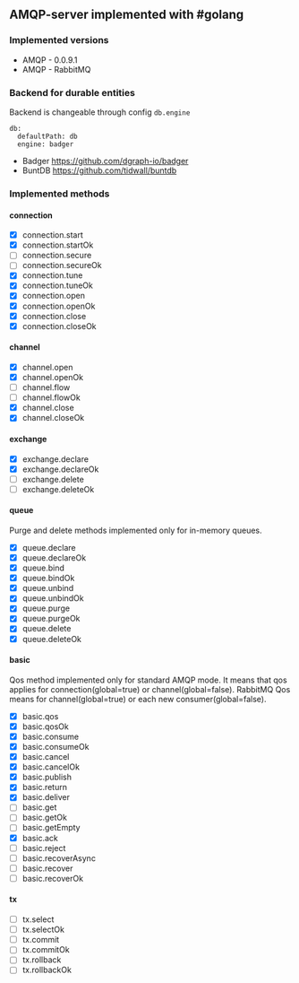 ## AMQP-server implemented with #golang

### Implemented versions 
- AMQP - 0.0.9.1
- AMQP - RabbitMQ

### Backend for durable entities
Backend is changeable through config `db.engine` 
```
db:
  defaultPath: db
  engine: badger
```
- Badger https://github.com/dgraph-io/badger
- BuntDB https://github.com/tidwall/buntdb

### Implemented methods
 
#### connection 

- [x] connection.start
- [x] connection.startOk 
- [ ] connection.secure
- [ ] connection.secureOk 
- [x] connection.tune
- [x] connection.tuneOk 
- [x] connection.open
- [x] connection.openOk 
- [x] connection.close
- [x] connection.closeOk 

#### channel

- [x] channel.open
- [x] channel.openOk
- [ ] channel.flow
- [ ] channel.flowOk
- [x] channel.close
- [x] channel.closeOk

#### exchange

- [x] exchange.declare
- [x] exchange.declareOk
- [ ] exchange.delete
- [ ] exchange.deleteOk

#### queue

Purge and delete methods implemented only for in-memory queues.

- [x] queue.declare
- [x] queue.declareOk
- [x] queue.bind
- [x] queue.bindOk
- [x] queue.unbind
- [x] queue.unbindOk
- [x] queue.purge
- [x] queue.purgeOk
- [x] queue.delete
- [x] queue.deleteOk

#### basic

Qos method implemented only for standard AMQP mode. It means that qos applies for connection(global=true) or channel(global=false). 
RabbitMQ Qos means for channel(global=true) or each new consumer(global=false).

- [x] basic.qos
- [x] basic.qosOk
- [x] basic.consume
- [x] basic.consumeOk
- [x] basic.cancel
- [x] basic.cancelOk
- [x] basic.publish
- [x] basic.return
- [x] basic.deliver
- [ ] basic.get
- [ ] basic.getOk
- [ ] basic.getEmpty 
- [x] basic.ack
- [ ] basic.reject
- [ ] basic.recoverAsync
- [ ] basic.recover
- [ ] basic.recoverOk 
 
#### tx

- [ ] tx.select
- [ ] tx.selectOk
- [ ] tx.commit
- [ ] tx.commitOk
- [ ] tx.rollback
- [ ] tx.rollbackOk
